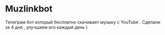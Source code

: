 # Muzlinkbot
Телеграм бот который бесплатно скачивает музыку с YouTube . Сделали за 4 дня , улучшаем его каждый день ) 

